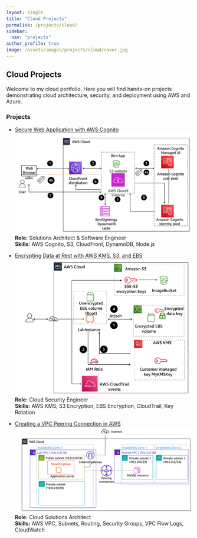 ```yaml
---
layout: single
title: "Cloud Projects"
permalink: /projects/cloud/
sidebar:
  nav: "projects"
author_profile: true
image: /assets/images/projects/cloud/cover.jpg
---
```


## Cloud Projects

Welcome to my cloud portfolio. Here you will find hands-on projects demonstrating cloud architecture, security, and deployment using AWS and Azure.

### Projects

- [Secure Web Application with AWS Cognito](/projects/cloud/cognito-auth/)  
  ![Cognito Auth](/assets/images/projects/cloud/cognito-auth/image15.png)  
  **Role:** Solutions Architect & Software Engineer  
  **Skills:** AWS Cognito, S3, CloudFront, DynamoDB, Node.js  

- [Encrypting Data at Rest with AWS KMS, S3, and EBS](/projects/cloud/aws-encryption/)  
  ![AWS Encryption](/assets/images/projects/cloud/aws-encryption/image16.png)  
  **Role:** Cloud Security Engineer  
  **Skills:** AWS KMS, S3 Encryption, EBS Encryption, CloudTrail, Key Rotation  

- [Creating a VPC Peering Connection in AWS](/projects/cloud/vpc-peering/)
  ![VPC Peering](/assets/images/projects/cloud/vpc-peering/image1.png)
  **Role:** Cloud Solutions Architect  
  **Skills:** AWS VPC, Subnets, Routing, Security Groups, VPC Flow Logs, CloudWatch

